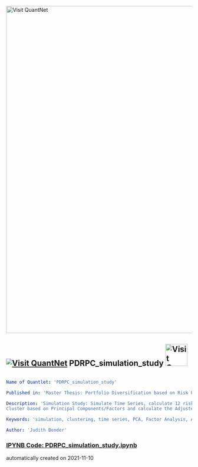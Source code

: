 [<img src="https://github.com/QuantLet/Styleguide-and-FAQ/blob/master/pictures/banner.png" width="888" alt="Visit QuantNet">](http://quantlet.de/)

## [<img src="https://github.com/QuantLet/Styleguide-and-FAQ/blob/master/pictures/qloqo.png" alt="Visit QuantNet">](http://quantlet.de/) **PDRPC_simulation_study** [<img src="https://github.com/QuantLet/Styleguide-and-FAQ/blob/master/pictures/QN2.png" width="60" alt="Visit QuantNet 2.0">](http://quantlet.de/)

```yaml

Name of Quantlet: 'PDRPC_simulation_study'

Published in: 'Master Thesis: Portfolio Diversification based on Risk Profile Clustering'

Description: 'Simulation Study: Simulate Time Series, calculate 12 risk measuring variables and use them as input for PCA/Factor Analysis. 
Cluster based on Principal Components/Factors and calculate the Adjusted Rand Index to see whether the method works.'

Keywords: 'simulation, clustering, time series, PCA, Factor Analysis, Adjusted Rand Index'

Author: 'Judith Bender'


```

### [IPYNB Code: PDRPC_simulation_study.ipynb](PDRPC_simulation_study.ipynb)


automatically created on 2021-11-10